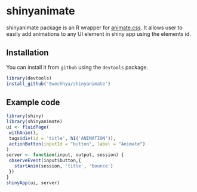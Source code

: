 # shinyanimate
shinyanimate package is an R wrapper for [animate.css](https://daneden.github.io/animate.css/). It allows user to easily add animations to any UI element in shiny app using the elements id.

## Installation

You can install it from `github` using the `devtools` package.

```r
library(devtools)
install_github('Swechhya/shinyanimate')
```

## Example code
```r
library(shiny)
library(shinyanimate)
ui <- fluidPage(
 withAnim(),
 tags$div(id = 'title', h1('ANIMATION')),
 actionButton(inputId = "button", label = "Animate")
)
server <- function(input, output, session) {
 observeEvent(input$button,{
   startAnim(session, 'title', 'bounce')
 })
}
shinyApp(ui, server)
```
